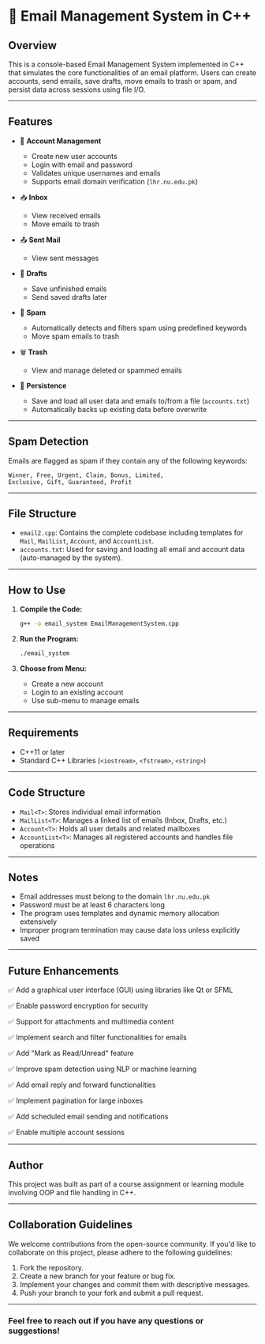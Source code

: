 
# 📧 Email Management System in C++

## Overview

This is a console-based Email Management System implemented in C++ that simulates the core functionalities of an email platform. Users can create accounts, send emails, save drafts, move emails to trash or spam, and persist data across sessions using file I/O.

---

## Features

* 👤 **Account Management**

  * Create new user accounts
  * Login with email and password
  * Validates unique usernames and emails
  * Supports email domain verification (`lhr.nu.edu.pk`)

* 📥 **Inbox**

  * View received emails
  * Move emails to trash

* 📤 **Sent Mail**

  * View sent messages

* 📝 **Drafts**

  * Save unfinished emails
  * Send saved drafts later

* 🚫 **Spam**

  * Automatically detects and filters spam using predefined keywords
  * Move spam emails to trash

* 🗑️ **Trash**

  * View and manage deleted or spammed emails

* 💾 **Persistence**

  * Save and load all user data and emails to/from a file (`accounts.txt`)
  * Automatically backs up existing data before overwrite

---

## Spam Detection

Emails are flagged as spam if they contain any of the following keywords:

```
Winner, Free, Urgent, Claim, Bonus, Limited,
Exclusive, Gift, Guaranteed, Profit
```

---

## File Structure

* `email2.cpp`: Contains the complete codebase including templates for `Mail`, `MailList`, `Account`, and `AccountList`.
* `accounts.txt`: Used for saving and loading all email and account data (auto-managed by the system).

---

## How to Use

1. **Compile the Code:**

   ```bash
   g++ -o email_system EmailManagementSystem.cpp
   ```

2. **Run the Program:**

   ```bash
   ./email_system
   ```

3. **Choose from Menu:**

   * Create a new account
   * Login to an existing account
   * Use sub-menu to manage emails

---

## Requirements

* C++11 or later
* Standard C++ Libraries (`<iostream>`, `<fstream>`, `<string>`)

---

## Code Structure

* `Mail<T>`: Stores individual email information
* `MailList<T>`: Manages a linked list of emails (Inbox, Drafts, etc.)
* `Account<T>`: Holds all user details and related mailboxes
* `AccountList<T>`: Manages all registered accounts and handles file operations

---

## Notes

* Email addresses must belong to the domain `lhr.nu.edu.pk`
* Password must be at least 6 characters long
* The program uses templates and dynamic memory allocation extensively
* Improper program termination may cause data loss unless explicitly saved

---

## Future Enhancements
✅ Add a graphical user interface (GUI) using libraries like Qt or SFML

✅ Enable password encryption for security

✅ Support for attachments and multimedia content

✅ Implement search and filter functionalities for emails

✅ Add "Mark as Read/Unread" feature

✅ Improve spam detection using NLP or machine learning

✅ Add email reply and forward functionalities

✅ Implement pagination for large inboxes

✅ Add scheduled email sending and notifications

✅ Enable multiple account sessions

---

## Author

This project was built as part of a course assignment or learning module involving OOP and file handling in C++.

---

## Collaboration Guidelines
We welcome contributions from the open-source community. If you'd like to collaborate on this project, please adhere to the following guidelines:
1. Fork the repository.
2. Create a new branch for your feature or bug fix.
3. Implement your changes and commit them with descriptive messages.
4. Push your branch to your fork and submit a pull request.

---

### Feel free to reach out if you have any questions or suggestions!
